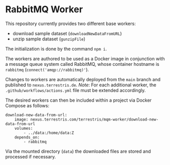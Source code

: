 # RabbitMQ Worker

This repository currently provides two different base workers:

- download sample dataset (`downloadNewDataFromURL`)
- unzip sample dataset (`gunzipFile`)

The initialization is done by the command `npm i`.

The workers are authored to be used as a Docker image in conjunction with a message queue system called RabbitMQ, whose container hostname is `rabbitmq` (`connect('amqp://rabbitmq)'`).

Changes to workers are automatically deployed from the `main` branch and published to `nexus.terrestris.de`.
*Note*: For each additional worker, the `.github/workflows/actions.yml` file must be extended accordingly.

The desired workers can then be included within a project via Docker Compose as follows:

```text
download-new-data-from-url:
    image: nexus.terrestris.com/terrestris/mqm-worker/download-new-data-from-url
    volumes:
        - ../data:/home/data:Z
    depends_on:
        - rabbitmq
```

Via the mounted directory (`data`) the downloaded files are stored and processed if necessary.
